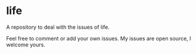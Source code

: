 life
====

A repository to deal with the issues of life.

Feel free to comment or add your own issues. My issues are open source, I welcome yours.
